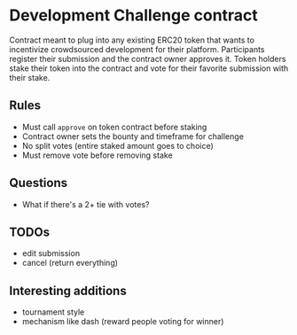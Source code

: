 # Development Challenge contract

Contract meant to plug into any existing ERC20 token that wants to incentivize crowdsourced development for their platform. Participants register their submission and the contract owner approves it. Token holders stake their token into the contract and vote for their favorite submission with their stake.

## Rules

- Must call `approve` on token contract before staking
- Contract owner sets the bounty and timeframe for challenge
- No split votes (entire staked amount goes to choice)
- Must remove vote before removing stake

## Questions

- What if there's a 2+ tie with votes?

## TODOs

- edit submission
- cancel (return everything)

## Interesting additions

- tournament style
- mechanism like dash (reward people voting for winner)
